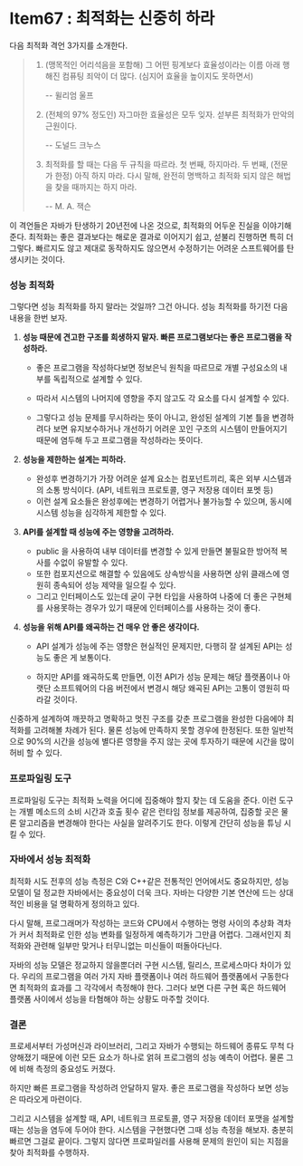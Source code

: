 # Item67 : 최적화는 신중히 하라

다음 최적화 격언 3가지를 소개한다.

> 1. (맹목적인 어리석음을 포함해) 그 어떤 핑계보다 효율성이라는 이름 아래 행해진 컴퓨팅 죄악이 더 많다. (심지어 효율을 높이지도 못하면서) 
>
>    -- 윌리엄 울프
>
> 2. (전체의 97% 정도인) 자그마한 효율성은 모두 잊자. 섣부른 최적화가 만악의 근원이다.
>
>    -- 도널드 크누스
>
> 3. 최적화를 할 때는 다음 두 규칙을 따르라. 첫 번째, 하지마라. 두 번째, (전문가 한정) 아직 하지 마라. 다시 말해, 완전히 명백하고 최적화 되지 않은 해법을 찾을 때까지는 하지 마라.
>
>    -- M. A. 잭슨

이 격언들은 자바가 탄생하기 20년전에 나온 것으로, 최적화의 어두운 진실을 이야기해준다. 최적화는 좋은 결과보다는 해로운 결과로 이어지기 쉽고, 섣불리 진행하면 특히 더 그렇다. 빠르지도 않고 제대로 동작하지도 않으면서 수정하기는 어려운 스프트웨어를 탄생시키는 것이다.



### 성능 최적화

그렇다면 성능 최적화를 하지 말라는 것일까? 그건 아니다. 성능 최적화를 하기전 다음 내용을 한번 보자.

1. **성능 때문에 견고한 구조를 희생하지 말자. 빠른 프로그램보다는 좋은 프로그램을 작성하라.** 

   * 좋은 프로그램을 작성하다보면 정보은닉 원칙을 따르므로 개별 구성요소의 내부를 독립적으로 설계할 수 있다. 

   * 따라서 시스템의 나머지에 영향을 주지 않고도 각 요소를 다시 설계할 수 있다. 
   * 그렇다고 성능 문제를 무시하라는 뜻이 아니고, 완성된 설계의 기본 틀을 변경하려다 보면 유지보수하거나 개선하기 어려운 꼬인 구조의 시스템이 만들어지기 때문에 염두해 두고 프로그램을 작성하라는 뜻이다.

2. **성능을 제한하는 설계는 피하라.** 

   * 완성후 변경하기가 가장 어려운 설계 요소는 컴포넌트끼리, 혹은 외부 시스템과의 소통 방식이다. (API, 네트워크 프로토콜, 영구 저장용 데이터 포멧 등) 
   * 이런 설계 요소들은 완성후에는 변경하기 어렵거나 불가능할 수 있으며, 동시에 시스템 성능을 심각하게 제한할 수 있다.

3. **API를 설계할 때 성능에 주는 영향을 고려하라.**

   * public 을 사용하여 내부 데이터를 변경할 수 있게 만들면 불필요한 방어적 복사를 수없이 유발할 수 있다.
   * 또한 컴포지션으로 해결할 수 있음에도 상속방식을 사용하면 상위 클래스에 영원히 종속되어 성능 제약을 일으킬 수 있다.
   * 그리고 인터페이스도 있는데 굳이 구현 타입을 사용하여 나중에 더 좋은 구현체를 사용못하는 경우가 있기 때문에 인터페이스를 사용하는 것이 좋다.

4. **성능을 위해 API를 왜곡하는 건 매우 안 좋은 생각이다.**

   * API 설계가 성능에 주는 영향은 현실적인 문제지만, 다행히 잘 설계된 API는 성능도 좋은 게 보통이다.

   * 하지만 API를 왜곡하도록 만들면, 이전 API가 성능 문제는 해당 플랫폼이나 아랫단 소프트웨어의 다음 버전에서 변경시 해당 왜곡된 API는 고통이 영원히 따라갈 것이다.

신중하게 설계하여 깨끗하고 명확하고 멋진 구조를 갖춘 프로그램을 완성한 다음에야 최적화를 고려해볼 차례가 된다. 물론 성능에 만족하지 못할 경우에 한정된다. 또한 일반적으로 90%의 시간을 성능에 별다른 영향을 주지 않는 곳에 투자하기 때문에 시간을 많이 허비 할 수 있다.



### 프로파일링 도구

프로파일링 도구는 최적화 노력을 어디에 집중해야 할지 찾는 데 도움을 준다. 이런 도구는 개별 메소드의 소비 시간과 호출 횟수 같은 런타임 정보를 제공하여, 집중할 곳은 물론 알고리즘을 변경해야 한다는 사실을 알려주기도 한다. 이렇게 간단히 성능을 튜닝 시킬 수 있다.



###  자바에서 성능 최적화

최적화 시도 전후의 성능 측정은 C와 C++같은 전통적인 언어에서도 중요하지만, 성능 모델이 덜 정교한 자바에서는 중요성이 더욱 크다. 자바는 다양한 기본 연산에 드는 상대적인 비용을 덜 명확하게 정의하고 있다. 

다시 말해, 프로그래머가 작성하는 코드와 CPU에서 수행하는 명령 사이의 추상화 격차가 커서 최적화로 인한 성능 변화를 일정하게 예측하기가 그만큼 어렵다. 그래서인지 최적화와 관련해 일부만 맞거나 터무니없는 미신들이 떠돌아다닌다.

자바의 성능 모델은 정교하지 않을뿐더러 구현 시스템, 릴리스, 프로세스마다 차이가 있다. 우리의 프로그램을 여러 가지 자바 플랫폼이나 여러 하드웨어 플랫폼에서 구동한다면 최적화의 효과를 그 각각에서 측정해야 한다. 그러다 보면 다른 구현 혹은 하드웨어 플랫폼 사이에서 성능을 타혐해야 하는 상황도 마주할 것이다.



### 결론

프로세서부터 가성머신과 라이브러리, 그리고 자바가 수행되는 하드웨어 종류도 무척 다양해졌기 때문에 이런 모든 요소가 하나로 얽혀 프로그램의 성능 예측이 어렵다. 물론 그에 비해 측정의 중요성도 커졌다.

하지만 빠른 프로그램을 작성하려 안달하지 말자. 좋은 프로그램을 작성하다 보면 성능은 따라오게 마련이다.

그리고 시스템을 설계할 때, API, 네트워크 프로토콜, 영구 저장용 데이터 포맷을 설계할 때는 성능을 염두에 두어야 한다. 시스템을 구현했다면 그때 성능 측정을 해보자. 충분히 빠르면 그걸로 끝이다. 그렇지 않다면 프로파일러를 사용해 문제의 원인이 되는 지점을 찾아 최적화를 수행하자.

